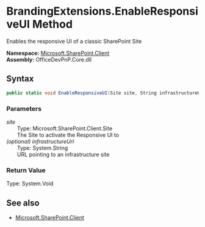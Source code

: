 # BrandingExtensions.EnableResponsiveUI Method  
Enables the responsive UI of a classic SharePoint Site  

**Namespace:** [Microsoft.SharePoint.Client](Microsoft.SharePoint.Client.md)  
**Assembly:** OfficeDevPnP.Core.dll  
## Syntax
```C#
public static void EnableResponsiveUI(Site site, String infrastructureUrl)
```
### Parameters
*site*  
&emsp;&emsp;Type: Microsoft.SharePoint.Client.Site  
&emsp;&emsp;The Site to activate the Responsive UI to  
*(optional) infrastructureUrl*  
&emsp;&emsp;Type: System.String  
&emsp;&emsp;URL pointing to an infrastructure site  
### Return Value
Type: System.Void  

## See also
- [Microsoft.SharePoint.Client](Microsoft.SharePoint.Client.md)
